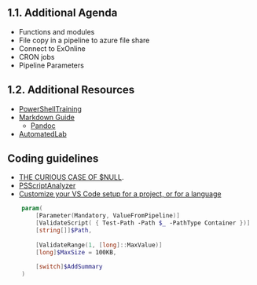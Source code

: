 ## 1.1. Additional Agenda

-	Functions and modules
-	File copy in a pipeline to azure file share
-	Connect to ExOnline
-	CRON jobs
-	Pipeline Parameters

## 1.2. Additional Resources

- [PowerShellTraining](https://github.com/raandree/PowerShellTraining)
- [Markdown Guide](https://www.markdownguide.org/)
  - [Pandoc](https://pandoc.org/)
- [AutomatedLab](https://automatedlab.org/en/latest/)

## Coding guidelines
- [THE CURIOUS CASE OF $NULL](https://evotec.xyz/the-curious-case-of-null-should-be-on-the-left-side-of-equality-comparisons-psscriptanalyzer/#:~:text=The%20only%20way%20to%20reliably,cast%20to%20other%20scalar%20types).
- [PSScriptAnalyzer](https://github.com/PowerShell/PSScriptAnalyzer)
- [Customize your VS Code setup for a project, or for a language](https://www.roboleary.net/vscode/2020/09/17/vscode-workspace-settings.html#:~:text=Typically%2C%20a%20VS%20Code%20%E2%80%9Cworkspace%E2%80%9D%20is%20just%20your,and%20they%20are%20stored%20locally%20in%20%3C%3Cproject%20folder%3E%3E%2F.vscode%2Fsettings.json.)


```powershell
    param(
        [Parameter(Mandatory, ValueFromPipeline)]
        [ValidateScript( { Test-Path -Path $_ -PathType Container })]
        [string[]]$Path,
                
        [ValidateRange(1, [long]::MaxValue)]
        [long]$MaxSize = 100KB,
        
        [switch]$AddSummary
    )
```
